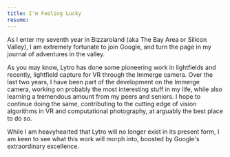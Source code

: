 ```yaml
---
title: I'm Feeling Lucky
resume:
---
```


As I enter my seventh year in Bizzaroland (aka The Bay Area or Silicon Valley), I am extremely fortunate to join Google, and turn the page in my journal of adventures in the valley.

As you may know, Lytro has done some pioneering work in lightfields and recently, lightfield capture for VR through the Immerge camera. Over the last two years, I have been part of the development on the Immerge camera, working on probably the most interesting stuff in my life, while also learning a tremendous amount from my peers and seniors. I hope to continue doing the same, contributing to the cutting edge of vision algorithms in VR and computational photography, at arguably the best place to do so.

While I am heavyhearted that Lytro will no longer exist in its present form, I am keen to see what this work will morph into, boosted by Google's extraordinary excellence.
